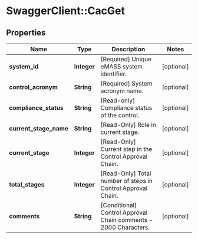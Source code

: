 # SwaggerClient::CacGet

## Properties
Name | Type | Description | Notes
------------ | ------------- | ------------- | -------------
**system_id** | **Integer** | [Required] Unique eMASS system identifier. | [optional] 
**control_acronym** | **String** | [Required] System acronym name. | [optional] 
**compliance_status** | **String** | [Read-only] Compliance status of the control. | [optional] 
**current_stage_name** | **String** | [Read-Only] Role in current stage. | [optional] 
**current_stage** | **Integer** | [Read-Only] Current step in the Control Approval Chain. | [optional] 
**total_stages** | **Integer** | [Read-Only] Total number of steps in Control Approval Chain. | [optional] 
**comments** | **String** | [Conditional] Control Approval Chain comments - 2000 Characters. | [optional] 


